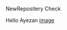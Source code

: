  NewRepositery
Check


Hello Ayezan
[image](https://user-images.githubusercontent.com/109000587/179403457-209146d2-a5e9-40d8-8a28-9ee64dad5911.png)



